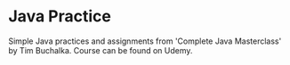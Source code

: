 # Java Practice
Simple Java practices and assignments from 'Complete Java Masterclass' by Tim Buchalka.
Course can be found on Udemy.
